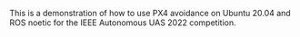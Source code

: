 This is a demonstration of how to use PX4 avoidance on Ubuntu 20.04 and ROS noetic for the IEEE Autonomous UAS 2022 competition.
